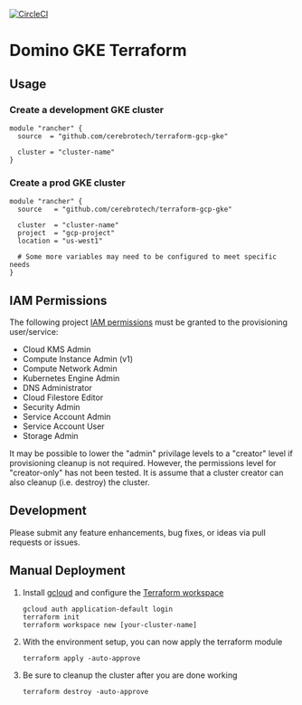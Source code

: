 [![CircleCI](https://circleci.com/gh/cerebrotech/terraform-gcp-gke.svg?style=svg&circle-token=dfa46ce0cbeb40ea61fd9e96f7c6a05d5a87c3f7)](https://circleci.com/gh/cerebrotech/terraform-gcp-gke)
# Domino GKE Terraform

## Usage

### Create a development GKE cluster
```hcl
module "rancher" {
  source  = "github.com/cerebrotech/terraform-gcp-gke"

  cluster = "cluster-name"
}
```

### Create a prod GKE cluster
```hcl
module "rancher" {
  source   = "github.com/cerebrotech/terraform-gcp-gke"

  cluster  = "cluster-name"
  project  = "gcp-project"
  location = "us-west1"
  
  # Some more variables may need to be configured to meet specific needs
}
```

## IAM Permissions
The following project [IAM permissions](https://console.cloud.google.com/iam-admin/iam) must be granted to the provisioning user/service:
- Cloud KMS Admin
- Compute Instance Admin (v1)
- Compute Network Admin
- Kubernetes Engine Admin
- DNS Administrator
- Cloud Filestore Editor
- Security Admin
- Service Account Admin
- Service Account User
- Storage Admin

It may be possible to lower the "admin" privilage levels to a "creator" level if provisioning cleanup is not required. However, the permissions level for "creator-only" has not been tested. It is assume that a cluster creator can also cleanup (i.e. destroy) the cluster.

## Development

Please submit any feature enhancements, bug fixes, or ideas via pull requests or issues.

## Manual Deployment
1. Install [gcloud](https://cloud.google.com/sdk/docs/quickstarts) and configure the [Terraform workspace](https://www.terraform.io/docs/state/workspaces.html)
    ```
    gcloud auth application-default login
    terraform init
    terraform workspace new [your-cluster-name]
    ```

1. With the environment setup, you can now apply the terraform module
    ```
    terraform apply -auto-approve
    ```

1. Be sure to cleanup the cluster after you are done working
    ```
    terraform destroy -auto-approve
    ```
